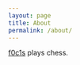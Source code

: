 ```yaml
---
layout: page
title: About
permalink: /about/
---
```


[f0c1s](https://lichess.org/@/f0c1s) plays chess.
